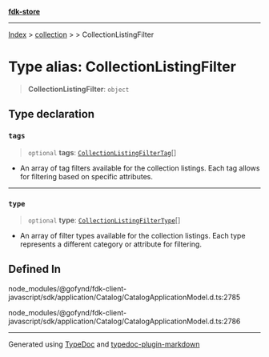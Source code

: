 [**fdk-store**](../../../README.md)
***

[Index](../../../API.md) > [collection](../../README.md) > [<internal>](../README.md) > CollectionListingFilter

# Type alias: CollectionListingFilter

> **CollectionListingFilter**: `object`

## Type declaration

### `tags`

> `optional` **tags**: [`CollectionListingFilterTag`](type-alias.CollectionListingFilterTag.md)[]

- An array of tag filters
available for the collection listings. Each tag allows for filtering based
on specific attributes.

***

### `type`

> `optional` **type**: [`CollectionListingFilterType`](type-alias.CollectionListingFilterType.md)[]

- An array of filter types
available for the collection listings. Each type represents a different
category or attribute for filtering.

## Defined In

node\_modules/@gofynd/fdk-client-javascript/sdk/application/Catalog/CatalogApplicationModel.d.ts:2785

node\_modules/@gofynd/fdk-client-javascript/sdk/application/Catalog/CatalogApplicationModel.d.ts:2786

***
Generated using [TypeDoc](https://typedoc.org/) and [typedoc-plugin-markdown](https://www.npmjs.com/package/typedoc-plugin-markdown)
